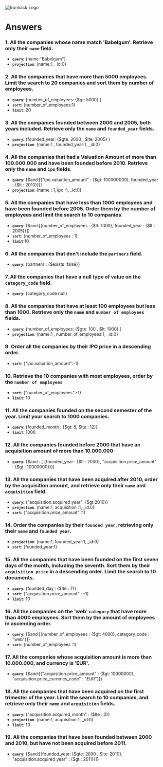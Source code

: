 ![Ironhack Logo](https://i.imgur.com/1QgrNNw.png)

# Answers

### 1. All the companies whose name match 'Babelgum'. Retrieve only their `name` field.

- **`query`**: {name:"Babelgum"}
- **`projection`**: {name:1, _id:0}

### 2. All the companies that have more than 5000 employees. Limit the search to 20 companies and sort them by **number of employees**.

- **`query`**: {number_of_employees: {$gt: 5000} }
- **`sort`**: {number_of_employees:1}
- **`limit`**: 20

### 3. All the companies founded between 2000 and 2005, both years included. Retrieve only the `name` and `founded_year` fields.

- **`query`**: {founded_year: {$gte: 2000 , $lte: 2005} }
- **`projection`**: {name:1 , founded_year:1, _id:0}


### 4. All the companies that had a Valuation Amount of more than 100.000.000 and have been founded before 2010. Retrieve only the `name` and `ipo` fields.

- **`query`**: {$and:[{"ipo.valuation_amount" : {$gt: 100000000}, founded_year : {$lt : 2010}}]}
- **`projection`**: {name : 1, ipo :1, _id:0}

### 5. All the companies that have less than 1000 employees and have been founded before 2005. Order them by the number of employees and limit the search to 10 companies.

- **`query`**: {$and:[{number_of_employees : {$lt: 1000}, founded_year : {$lt : 2005}}]}
- **`sort`**: {number_of_employees : 1}
- **`limit`**:10

### 6. All the companies that don't include the `partners` field.

- **`query`**: {partners : {$exists :false}}

### 7. All the companies that have a null type of value on the `category_code` field.

- **`query`**: {category_code:null}

### 8. All the companies that have at least 100 employees but less than 1000. Retrieve only the `name` and `number of employees` fields.

- **`query`**: {number_of_employees: {$gte: 100 , $lt: 1000} }
- **`projection`**: {name:1 , number_of_employees:1, _id:0}

### 9. Order all the companies by their IPO price in a descending order.

- **`sort`**: {"ipo.valuation_amount":-1}

### 10. Retrieve the 10 companies with most employees, order by the `number of employees`

- **`sort`**: {"number_of_employees":-1}
- **`limit`**: 10

### 11. All the companies founded on the second semester of the year. Limit your search to 1000 companies.

- **`query`**: {founded_month : {$gt: 6, $lte : 12}}
- **`limit`**: 1000

### 12. All the companies founded before 2000 that have an acquisition amount of more than 10.000.000

- **`query`**: {$and : [ {founded_year : {$lt : 2000}, "acquisition.price_amount" : {$gt : 10000000}}]}


### 13. All the companies that have been acquired after 2010, order by the acquisition amount, and retrieve only their `name` and `acquisition` field.

- **`query`**: {"acquisition.acquired_year": {$gt:2010}}
- **`projection`**: {name:1, acquisition :1, _id:0}
- **`sort`**: {"acquisition.price_amount" :1}


### 14. Order the companies by their `founded year`, retrieving only their `name` and `founded year`.

- **`projection`**: {name:1, founded_year:1, _id:0}
- **`sort`**: {founded_year:1}


### 15. All the companies that have been founded on the first seven days of the month, including the seventh. Sort them by their `acquisition price` in a descending order. Limit the search to 10 documents.

- **`query`**: {founded_day : {$lte : 7}}
- **`sort`**: {"acquisition.price_amount" : -1}
- **`limit`**: 10

### 16. All the companies on the 'web' `category` that have more than 4000 employees. Sort them by the amount of employees in ascending order.

- **`query`**: {$and:[{number_of_employees : {$gt: 4000}, category_code : "web"}]}
- **`sort`**: {number_of_employees :1}

### 17. All the companies whose acquisition amount is more than 10.000.000, and currency is 'EUR'.

- **`query`**: {$and:[{"acquisition.price_amount" : {$gt: 10000000}, "acquisition.price_currency_code" : "EUR"}]}

### 18. All the companies that have been acquired on the first trimester of the year. Limit the search to 10 companies, and retrieve only their `name` and `acquisition` fields.

- **`query`**: {"acquisition.acquired_month" : {$lte : 3}}
- **`projection`**: {name:1, acquisition:1, _id:0}
- **`limit`**: 10

### 19. All the companies that have been founded between 2000 and 2010, but have not been acquired before 2011.

- **`query`**: {$and:[{founded_year: {$gte: 2000 , $lte: 2010}, "acquisition.acquired_year" : {$gt : 2011}}]}
